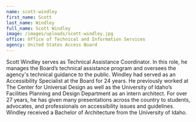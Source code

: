 ```yaml
---
name: scott-windley
first_name: Scott
last_name: Windley
full_name: Scott Windley
image: /images/uploads/scott-windley.jpg
office: Office of Technical and Information Services
agency: United States Access Board
---
```

Scott Windley serves as Technical Assistance Coordinator. In this role, he manages the Board’s technical assistance program and oversees the agency's technical guidance to the public. Windley had served as an Accessibility Specialist at the Board for 24 years. He previously worked at The Center for Universal Design as well as the University of Idaho’s Facilities Planning and Design Department as an intern architect. For over 27 years, he has given many presentations across the country to students, advocates, and professionals on accessibility issues and guidelines. Windley received a Bachelor of Architecture from the University of Idaho. 
